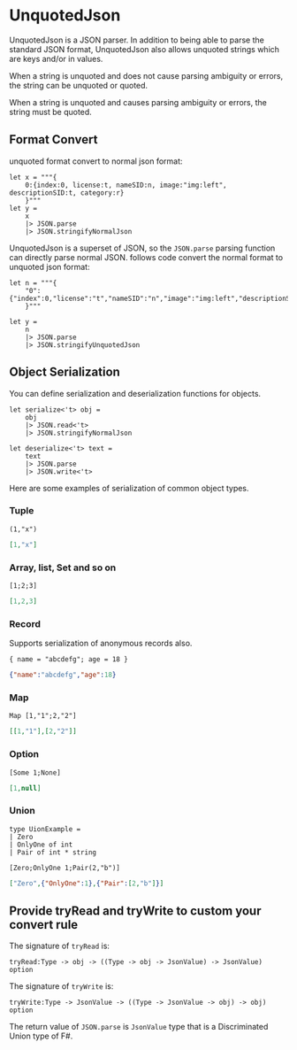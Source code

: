 # UnquotedJson

UnquotedJson is a JSON parser. In addition to being able to parse the standard JSON format, UnquotedJson also allows unquoted strings which are keys and/or in values.

When a string is unquoted and does not cause parsing ambiguity or errors, the string can be unquoted or quoted.

When a string is unquoted and causes parsing ambiguity or errors, the string must be quoted.

## Format Convert

unquoted format convert to normal json format:

```F#
let x = """{
    0:{index:0, license:t, nameSID:n, image:"img:left", descriptionSID:t, category:r}
    }"""
let y = 
    x
    |> JSON.parse
    |> JSON.stringifyNormalJson
```

UnquotedJson is a superset of JSON, so the `JSON.parse` parsing function can directly parse normal JSON. follows code convert the normal format to unquoted json format:

```F#
let n = """{
    "0":{"index":0,"license":"t","nameSID":"n","image":"img:left","descriptionSID":"t","category":"r"}
    }"""

let y = 
    n
    |> JSON.parse
    |> JSON.stringifyUnquotedJson
```

## Object Serialization

You can define serialization and deserialization functions for objects.

```F#
let serialize<'t> obj =
    obj
    |> JSON.read<'t>
    |> JSON.stringifyNormalJson

let deserialize<'t> text =
    text
    |> JSON.parse 
    |> JSON.write<'t>
```

Here are some examples of serialization of common object types.

### Tuple

```F#
(1,"x")
```

```json
[1,"x"]
```

### Array, list, Set and so on

```F#
[1;2;3]
```

```json
[1,2,3]
```

### Record

Supports serialization of anonymous records also.

```F#
{ name = "abcdefg"; age = 18 }
```

```json
{"name":"abcdefg","age":18}
```

### Map

```F#
Map [1,"1";2,"2"]
```

```json
[[1,"1"],[2,"2"]]
```

### Option

```F#
[Some 1;None]
```

```json
[1,null]
```

### Union

```F#
type UionExample =
| Zero
| OnlyOne of int
| Pair of int * string

[Zero;OnlyOne 1;Pair(2,"b")]

```

```json
["Zero",{"OnlyOne":1},{"Pair":[2,"b"]}]
```

## Provide tryRead and tryWrite to custom your convert rule

The signature of `tryRead` is:

```F#
tryRead:Type -> obj -> ((Type -> obj -> JsonValue) -> JsonValue) option
```

The signature of `tryWrite` is:

```F#
tryWrite:Type -> JsonValue -> ((Type -> JsonValue -> obj) -> obj) option
```

The return value of `JSON.parse` is `JsonValue` type that is a Discriminated Union type of F#.
